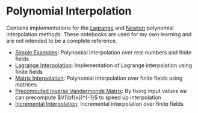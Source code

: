 # Polynomial Interpolation

Contains implementations for the [Lagrange](https://en.wikipedia.org/wiki/Lagrange_polynomial) and [Newton](https://en.wikipedia.org/wiki/Newton_polynomial) polynomial interpolation methods.
These notebooks are used for my own learning and are not intended to be a complete reference.

- [Simple Examples](polynomial_interpolation.ipynb): Polynomial interpolation over real numbers and finite fields
- [Lagrange Interpolation](lagrange_interpolation.ipynb): Implementation of Lagrange interpolation using finite fields
- [Matrix Interpolation](matrix_interpolation.ipynb): Polynomial interpolation over finite fields using matrices
- [Precomputed Inverse Vandermonde Matrix](precomputed_V_inv.ipynb): By fixing input values we can precompute $V(\bf{x})^{-1}$ to speed up interpolation
- [Incremental Interpolation](incremental_interpolation.ipynb): Incremental interpolation over finite fields
  <!-- TODO: Newton Interpolation: [Explanation and Examples](newton_interpolation.ipynb) -->
  <!-- TODO: Neville's algorithm: https://en.wikipedia.org/wiki/Neville%27s_algorithm -->
